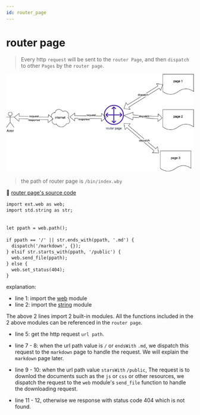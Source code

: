 ```yaml
---
id: router_page
---
```

# router page
> Every http `request` will be sent to the `router Page`, and then `dispatch` to other `Pages` by the `router page`.

![platform structure](/public/images/wby_platform.png)


> the path of router page is `/bin/index.wby`

📄  [router page's source code](https://github.com/pomelio/cookbook/blob/main/bin/index.wby) 

```
import ext.web as web;
import std.string as str;


let ppath = web.path();

if ppath == '/' || str.ends_with(ppath, '.md') {
  dispatch('/markdown', {});
} elsif str.starts_with(ppath, '/public') {
  web.send_file(ppath);
} else {
  web.set_status(404);
}
```

explanation:
- line 1: import the [web](/docs/ext_web.md) module
- line 2: import the [string](/docs/std_string.md) module


The above 2 lines import 2 built-in modules. All the functions included in the 2 above modules can be referenced in the `router page`.

- line 5: get the http request `url path`. 


- line 7 - 8: when the url path value is `/` or `endsWith` `.md`, we dispatch this request to the `markdown` page to handle the request. We will explain the `markdown` page later.

- line 9 - 10: when the url path value `starsWith` `/public`, The request is to downlod the documents such as the `js` or `css` or other resources, we dispatch the request to the `web` module's `send_file` function to handle the downloading request. 

- line 11 - 12, otherwise we response with status code 404 which is not found.

